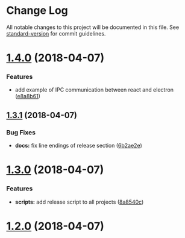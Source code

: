 # Change Log

All notable changes to this project will be documented in this file. See [standard-version](https://github.com/conventional-changelog/standard-version) for commit guidelines.

<a name="1.4.0"></a>
# [1.4.0](https://github.com/AKPWebDesign/react-electron-typescript-firebase-boilerplate/compare/v1.3.1...v1.4.0) (2018-04-07)


### Features

* add example of IPC communication between react and electron ([e8a8b61](https://github.com/AKPWebDesign/react-electron-typescript-firebase-boilerplate/commit/e8a8b61))



<a name="1.3.1"></a>
## [1.3.1](https://github.com/AKPWebDesign/react-electron-typescript-firebase-boilerplate/compare/v1.3.0...v1.3.1) (2018-04-07)


### Bug Fixes

* **docs:** fix line endings of release section ([6b2ae2e](https://github.com/AKPWebDesign/react-electron-typescript-firebase-boilerplate/commit/6b2ae2e))



<a name="1.3.0"></a>
# [1.3.0](https://github.com/AKPWebDesign/react-electron-typescript-firebase-boilerplate/compare/v1.2.0...v1.3.0) (2018-04-07)


### Features

* **scripts:** add release script to all projects ([8a8540c](https://github.com/AKPWebDesign/react-electron-typescript-firebase-boilerplate/commit/8a8540c))



<a name="1.2.0"></a>
# [1.2.0](https://github.com/AKPWebDesign/react-electron-typescript-firebase-boilerplate/compare/v1.1.5...v1.2.0) (2018-04-07)
